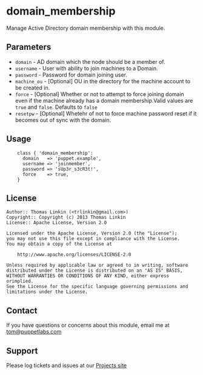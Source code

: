 domain_membership
=================

Manage Active Directory domain membership with this module.

Parameters
----------

 * ```domain```     - AD domain which the node should be a member of.
 * ```username```   - User with ability to join machines to a Domain.
 * ```password```   - Password for domain joining user.
 * ```machine_ou``` - [Optional] OU in the directory for the machine account to be created in.
 * ```force```      - [Optional] Whether or not to attempt to force joining domain even if the machine already has a domain membership.Valid values are `true` and `false`. Defaults to `false`
 * ```resetpw```    - [Optional] Whetehr of not to force machine password reset if it becomes out of sync with the domain.

Usage
-----

        class { 'domain_membership':
          domain   => 'puppet.example',
          username => 'joinmember',
          password => 'sUp3r_s3cR3t!',
          force    => true,
        }

License
-------

    Author:: Thomas Linkin (<trlinkin@gmail.com>)
    Copyright:: Copyright (c) 2013 Thomas Linkin
    License:: Apache License, Version 2.0

    Licensed under the Apache License, Version 2.0 (the "License");
    you may not use this file except in compliance with the License.
    You may obtain a copy of the License at

        http://www.apache.org/licenses/LICENSE-2.0

    Unless required by applicable law or agreed to in writing, software
    distributed under the License is distributed on an "AS IS" BASIS,
    WITHOUT WARRANTIES OR CONDITIONS OF ANY KIND, either express orimplied.
    See the License for the specific language governing permissions and
    limitations under the License.

Contact
-------

  If you have questions or concerns about this module, email me at tom@puppetlabs.com

Support
-------

Please log tickets and issues at our [Projects site](http://www.github.com/trlinkin/puppet-domain_membership)

